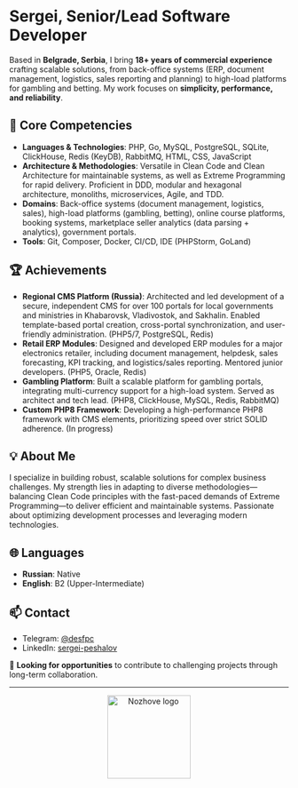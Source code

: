 # Sergei, Senior/Lead Software Developer

Based in **Belgrade, Serbia**, I bring **18+ years of commercial experience** crafting scalable solutions, from back-office systems (ERP, document management, logistics, sales reporting and planning) to high-load platforms for gambling and betting. My work focuses on **simplicity, performance, and reliability**.

## 🔧 Core Competencies
- **Languages & Technologies**: PHP, Go, MySQL, PostgreSQL, SQLite, ClickHouse, Redis (KeyDB), RabbitMQ, HTML, CSS, JavaScript
- **Architecture & Methodologies**: Versatile in Clean Code and Clean Architecture for maintainable systems, as well as Extreme Programming for rapid delivery. Proficient in DDD, modular and hexagonal architecture, monoliths, microservices, Agile, and TDD.
- **Domains**: Back-office systems (document management, logistics, sales), high-load platforms (gambling, betting), online course platforms, booking systems, marketplace seller analytics (data parsing + analytics), government portals.
- **Tools**: Git, Composer, Docker, CI/CD, IDE (PHPStorm, GoLand)

## 🏆 Achievements
- **Regional CMS Platform (Russia)**: Architected and led development of a secure, independent CMS for over 100 portals for local governments and ministries in Khabarovsk, Vladivostok, and Sakhalin. Enabled template-based portal creation, cross-portal synchronization, and user-friendly administration. (PHP5/7, PostgreSQL, Redis)
- **Retail ERP Modules**: Designed and developed ERP modules for a major electronics retailer, including document management, helpdesk, sales forecasting, KPI tracking, and logistics/sales reporting. Mentored junior developers. (PHP5, Oracle, Redis)
- **Gambling Platform**: Built a scalable platform for gambling portals, integrating multi-currency support for a high-load system. Served as architect and tech lead. (PHP8, ClickHouse, MySQL, Redis, RabbitMQ)
- **Custom PHP8 Framework**: Developing a high-performance PHP8 framework with CMS elements, prioritizing speed over strict SOLID adherence. (In progress)

## 💡 About Me
I specialize in building robust, scalable solutions for complex business challenges. My strength lies in adapting to diverse methodologies—balancing Clean Code principles with the fast-paced demands of Extreme Programming—to deliver efficient and maintainable systems. Passionate about optimizing development processes and leveraging modern technologies.

## 🌐 Languages
- **Russian**: Native
- **English**: B2 (Upper-Intermediate)

## 📫 Contact
- Telegram: [@desfpc](https://t.me/desfpc)
- LinkedIn: [sergei-peshalov](https://www.linkedin.com/in/sergei-peshalov/)

🌟 **Looking for opportunities** to contribute to challenging projects through long-term collaboration.

---

<div align="center">
  <a href="https://nozhove.com" target="_blank">
    <img src="https://nozhove.com/nozhove_pixel.png" width="150" alt="Nozhove logo"/>
  </a>
</div>
